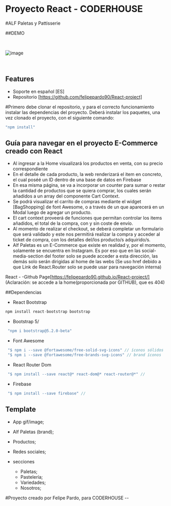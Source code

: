 <h1>Proyecto React - CODERHOUSE</h1>

#ALF Paletas y Pattisserie

##DEMO

<br>

![image](https://github.com/felipepardo90/React-project/blob/main/src/components/Images/AlfPaletas.gif?raw=true)

<br>

## Features

- Soporte en español [ES]
- Repositorio [https://github.com/felipepardo90/React-project]

#Primero debe clonar el repositorio, y para el correcto funcionamiento instalar las dependencias del proyecto.
Deberá instalar los paquetes, una vez clonado el proyecto, con el siguiente comando:

```js
"npm install"
```

## Guía para navegar en el proyecto E-Commerce creado con React
- Al ingresar a la Home visualizará los productos en venta, con su precio correspondiente
- En el detalle de cada producto, la web renderizará el item en concreto, el cual poséé un ID dentro de una base de datos en Firebase
- En esa misma página, se va a incorporar un counter para sumar o restar la cantidad de productos que se quiera comprar, los cuales serán añadidos a un array del componente Cart Context.
- Se podrá visualizar el carrito de compras mediante el widget [BagShopping] de font Awesome, o a través de un <Link> que aparecerá en un Modal luego de agregar un producto.
- El cart context proveerá de funciones que permitan controlar los items añadidos, el total de la compra, con y sin coste de envío.
- Al momento de realizar el checkout, se deberá completar un formulario que será validado y este nos permitirá realizar la compra y acceder al ticket de compra, con los detalles del/los producto/s adquirido/s.
- Alf Paletas es un E-Commerce que existe en realidad y, por el momento, solamente se encuentra en Instagram. Es por eso que en las social-media-section del footer solo se puede acceder a esta dirección, las demás solo serán dirigidas al home de las webs (Se uso href debido a que Link de React.Router solo se puede usar para navegación interna)

React - -Github Page[https://felipepardo90.github.io/React-project/]
(Aclaración: se accede a la home(proporcionada por GITHUB), que es 404)

##Dependencias
- React Bootstrap
```js
npm install react-bootstrap bootstrap
```
- Bootstrap 5/
```js
 "npm i bootstrap@5.2.0-beta"
```
- Font Awesome
```js
 "$ npm i --save @fortawesome/free-solid-svg-icons" // íconos sólidos
 "$ npm i --save @fortawesome/free-brands-svg-icons" // brand íconos
```
- React Router Dom
```js
 "$ npm install --save react@* react-dom@* react-router@*" //
```
- Firebase
```js
 "$ npm install --save firebase" //
```

## Template

- App gif/image;
- Alf Paletas (brand);
- Productos;
- Redes sociales;

- secciones
  - Paletas;
  - Pastelería;
  - Variedades;
  - Nosotros;
  
 #Proyecto creado por Felipe Pardo, para CODERHOUSE -- 


